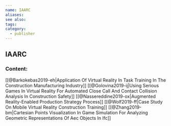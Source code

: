 ```yaml
---
name: IAARC
aliases:
see also:
tags:
category:
  - publisher
---
```


## IAARC

### Content:
[[@Barkokebas2019-eh|Application Of Virtual Reality In Task Training In The Construction Manufacturing Industry]]
[[@Golovina2019-ij|Using Serious Games In Virtual Reality For Automated Close Call And Contact Collision Analysis In Construction Safety]]
[[@Nassereddine2019-ox|Augmented Reality-Enabled Production Strategy Process]]
[[@Wolf2019-ff|Case Study On Mobile Virtual Reality Construction Training]]
[[@Zhang2019-bm|Cartesian Points Visualization In Game Simulation For Analyzing Geometric Representations Of Aec Objects In Ifc]]